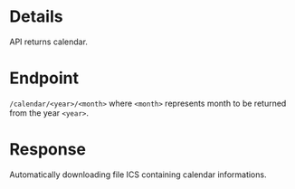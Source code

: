 # Details
API returns calendar. 

# Endpoint
`/calendar/<year>/<month>` 
where `<month>` represents month to be returned from the year `<year>`.

# Response
Automatically downloading file ICS containing calendar informations.